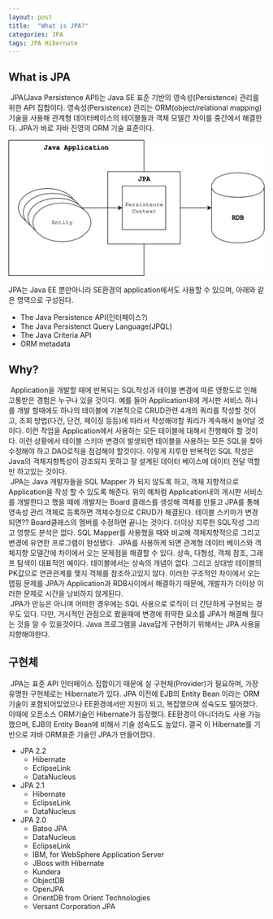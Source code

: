 ```yaml
---
layout: post
title:  "What is JPA?"
categories: JPA
tags: JPA Hibernate
---
```


## What is JPA
&nbsp;JPA(Java Persistence API)는 Java SE 표준 기반의 영속성(Persistence) 관리를 위한 API 집합이다. 영속성(Persistence) 관리는 ORM(object/relational mapping)기술을 사용해 관계형 데이터베이스의 테이블들과 객체 모델간 차이를 중간에서 해결한다. JPA가 바로 자바 진영의 ORM 기술 표준이다.   

![JPA 역할](/images/JPA00-01.png)

JPA는 Java EE 뿐만아니라 SE환경의 application에서도 사용할 수 있으며, 아래와 같은 영역으로 구성된다.
- The Java Persistence API(인터페이스?)
- The Java Persistenct Query Language(JPQL)
- The Java Criteria API
- ORM metadata  

Why?
---
&nbsp;Application을 개발할 때에 반복되는 SQL작성과 테이블 변경에 따른 영향도로 인해 고통받은 경험은 누구나 있을 것이다. 예를 들어 Application내에 게시판 서비스 하나를 개발 할때에도 하나의 테이블에 기본적으로 CRUD관련 4개의 쿼리를 작성할 것이고, 조회 방법(다건, 단건, 페이징 등등)에 따라서 작성해야할 쿼리가 계속해서 늘어날 것이다. 이런 작업을 Application에서 사용하는 모든 테이블에 대해서 진행해야 할 것이다. 이런 상황에서 테이블 스키마 변경이 발생되면 테이블을 사용하는 모든 SQL을 찾아 수정해야 하고 DAO로직을 점검해야 할것이다. 이렇게 지루한 반복적인 SQL 작성은 Java의 객체지향특성이 강조되지 못하고 잘 설계된 데이터 베이스에 데이터 전달 역할만 하고있는 것이다.  
&nbsp;JPA는 Java 개발자들을 SQL Mapper 가 되지 않도록 하고, 객체 지향적으로 Application을 작성 할 수 있도록 해준다. 위의 예처럼 Application내의 게시판 서비스를 개발한다고 했을 때에 개발자는 Board 클래스를 생성해 객체를 만들고 JPA를 통해 영속성 관리 객체로 등록하면 객체수정으로 CRUD가 해결된다. 테이블 스키마가 변경되면?? Board클래스의 멤버를 수정하면 끝나는 것이다. 더이상 지루한 SQL작성 그리고 영향도 분석은 없다. SQL Mapper를 사용했을 때와 비교해 객체지향적으로 그리고 변경에 유연한 프로그램이 완성됐다. 
&nbsp;JPA를 사용하게 되면 관계형 데이터 베이스와 객체지향 모델간에 차이에서 오는 문제점을 해결할 수 있다. 상속, 다형성, 객체 참조, 그래프 탐색이 대표적인 예이다. 테이블에서는 상속의 개념이 없다. 그리고 상대방 테이블의 PK값으로 연관관계를 맺지 객체를 참조하고있지 않다. 이러한 구조적인 차이에서 오는 맵핑 문제를 JPA가 Application과 RDB사이에서 해결하기 때문에, 개발자가 더이상 이러한 문제로 시간을 낭비하지 않게된다.   
&nbsp;JPA가 만능은 아니며 어떠한 경우에는 SQL 사용으로 로직이 더 간단하게 구현되는 경우도 있다. 다만, 거시적인 관점으로 봤을때에 변경에 취약한 요소를 JPA가 해결해 줬다는 것을 알 수 있을것이다. Java 프로그램을 Java답게 구현하기 위해서는 JPA 사용을 지향해야한다. 

구현체
---
&nbsp;JPA는 표준 API 인터페이스 집합이기 때문에 실 구현체(Provider)가 필요하며, 가장 유명한 구현체로는 Hibernate가 있다. JPA 이전에 EJB의 Entity Bean 이라는 ORM기술이 포함되어있었으나 EE환경에서만 지원이 되고, 복잡했으며 성숙도도 떨어졌다. 이때에 오픈소스 ORM기술인 Hibernate가 등장했다. EE환경이 아니더라도 사용 가능했으며, EJB의 Entity Bean에 비해서 기술 성숙도도 높았다. 결국 이 Hibernate를 기반으로 자바 ORM표준 기술인 JPA가 만들어졌다. 
- JPA 2.2
    - Hibernate
    - EclipseLink
    - DataNucleus
- JPA 2.1
    - Hibernate
    - EclipseLink
    - DataNucleus
- JPA 2.0
    - Batoo JPA
    - DataNucleus
    - EclipseLink
    - IBM, for WebSphere Application Server
    - JBoss with Hibernate
    - Kundera
    - ObjectDB
    - OpenJPA
    - OrientDB from Orient Technologies
    - Versant Corporation JPA
